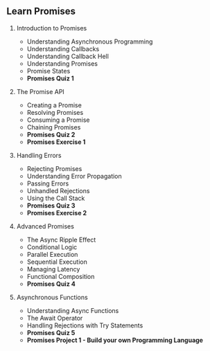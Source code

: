 ## Learn Promises

1. Introduction to Promises
    * Understanding Asynchronous Programming
    * Understanding Callbacks
    * Understanding Callback Hell
    * Understanding Promises
    * Promise States
    * **Promises Quiz 1**

2. The Promise API
    * Creating a Promise
    * Resolving Promises
    * Consuming a Promise
    * Chaining Promises
    * **Promises Quiz 2**
    * **Promises Exercise 1**

3.  Handling Errors
    * Rejecting Promises
    * Understanding Error Propagation
    * Passing Errors
    * Unhandled Rejections
    * Using the Call Stack
    * **Promises Quiz 3**
    * **Promises Exercise 2**


4.  Advanced Promises
    * The Async Ripple Effect
    * Conditional Logic
    * Parallel Execution
    * Sequential Execution
    * Managing Latency
    * Functional Composition
    * **Promises Quiz 4**

5.  Asynchronous Functions
    * Understanding Async Functions
    * The Await Operator
    * Handling Rejections with Try Statements
    * **Promises Quiz 5**
    * **Promises Project 1 - Build your own Programming Language**

